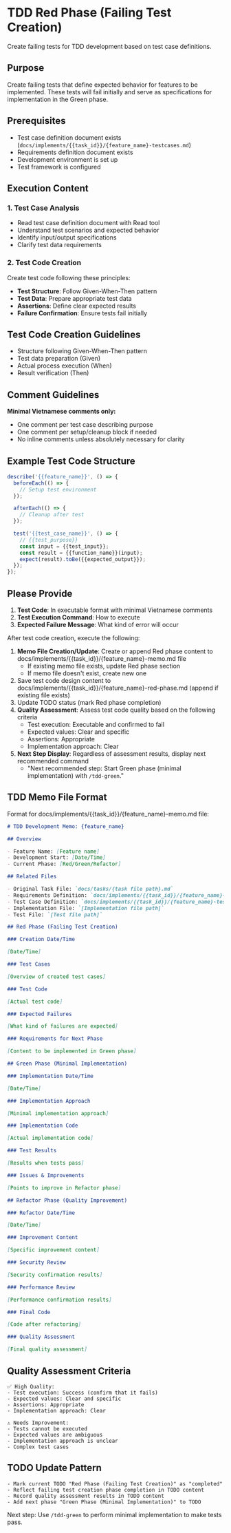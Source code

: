# TDD Red Phase (Failing Test Creation)

Create failing tests for TDD development based on test case definitions.

## Purpose

Create failing tests that define expected behavior for features to be implemented. These tests will fail initially and serve as specifications for implementation in the Green phase.

## Prerequisites

- Test case definition document exists (`docs/implements/{{task_id}}/{feature_name}-testcases.md`)
- Requirements definition document exists
- Development environment is set up
- Test framework is configured

## Execution Content

### 1. Test Case Analysis

- Read test case definition document with Read tool
- Understand test scenarios and expected behavior
- Identify input/output specifications
- Clarify test data requirements

### 2. Test Code Creation

Create test code following these principles:

- **Test Structure**: Follow Given-When-Then pattern
- **Test Data**: Prepare appropriate test data
- **Assertions**: Define clear expected results
- **Failure Confirmation**: Ensure tests fail initially

## Test Code Creation Guidelines

- Structure following Given-When-Then pattern
- Test data preparation (Given)
- Actual process execution (When)
- Result verification (Then)

## Comment Guidelines

**Minimal Vietnamese comments only:**

- One comment per test case describing purpose
- One comment per setup/cleanup block if needed
- No inline comments unless absolutely necessary for clarity

## Example Test Code Structure

```javascript
describe('{{feature_name}}', () => {
  beforeEach(() => {
    // Setup test environment
  });

  afterEach(() => {
    // Cleanup after test
  });

  test('{{test_case_name}}', () => {
    // {{test_purpose}}
    const input = {{test_input}};
    const result = {{function_name}}(input);
    expect(result).toBe({{expected_output}});
  });
});
```

## Please Provide

1. **Test Code**: In executable format with minimal Vietnamese comments
2. **Test Execution Command**: How to execute
3. **Expected Failure Message**: What kind of error will occur

After test code creation, execute the following:

1. **Memo File Creation/Update**: Create or append Red phase content to docs/implements/{{task_id}}/{feature_name}-memo.md file
   - If existing memo file exists, update Red phase section
   - If memo file doesn't exist, create new one
2. Save test code design content to docs/implements/{{task_id}}/{feature_name}-red-phase.md (append if existing file exists)
3. Update TODO status (mark Red phase completion)
4. **Quality Assessment**: Assess test code quality based on the following criteria
   - Test execution: Executable and confirmed to fail
   - Expected values: Clear and specific
   - Assertions: Appropriate
   - Implementation approach: Clear
5. **Next Step Display**: Regardless of assessment results, display next recommended command
   - "Next recommended step: Start Green phase (minimal implementation) with `/tdd-green`."

## TDD Memo File Format

Format for docs/implements/{{task_id}}/{feature_name}-memo.md file:

```markdown
# TDD Development Memo: {feature_name}

## Overview

- Feature Name: [Feature name]
- Development Start: [Date/Time]
- Current Phase: [Red/Green/Refactor]

## Related Files

- Original Task File: `docs/tasks/{task file path}.md`
- Requirements Definition: `docs/implements/{{task_id}}/{feature_name}-requirements.md`
- Test Case Definition: `docs/implements/{{task_id}}/{feature_name}-testcases.md`
- Implementation File: `[Implementation file path]`
- Test File: `[Test file path]`

## Red Phase (Failing Test Creation)

### Creation Date/Time

[Date/Time]

### Test Cases

[Overview of created test cases]

### Test Code

[Actual test code]

### Expected Failures

[What kind of failures are expected]

### Requirements for Next Phase

[Content to be implemented in Green phase]

## Green Phase (Minimal Implementation)

### Implementation Date/Time

[Date/Time]

### Implementation Approach

[Minimal implementation approach]

### Implementation Code

[Actual implementation code]

### Test Results

[Results when tests pass]

### Issues & Improvements

[Points to improve in Refactor phase]

## Refactor Phase (Quality Improvement)

### Refactor Date/Time

[Date/Time]

### Improvement Content

[Specific improvement content]

### Security Review

[Security confirmation results]

### Performance Review

[Performance confirmation results]

### Final Code

[Code after refactoring]

### Quality Assessment

[Final quality assessment]
```

## Quality Assessment Criteria

```
✅ High Quality:
- Test execution: Success (confirm that it fails)
- Expected values: Clear and specific
- Assertions: Appropriate
- Implementation approach: Clear

⚠️ Needs Improvement:
- Tests cannot be executed
- Expected values are ambiguous
- Implementation approach is unclear
- Complex test cases
```

## TODO Update Pattern

```
- Mark current TODO "Red Phase (Failing Test Creation)" as "completed"
- Reflect failing test creation phase completion in TODO content
- Record quality assessment results in TODO content
- Add next phase "Green Phase (Minimal Implementation)" to TODO
```

Next step: Use `/tdd-green` to perform minimal implementation to make tests pass.
